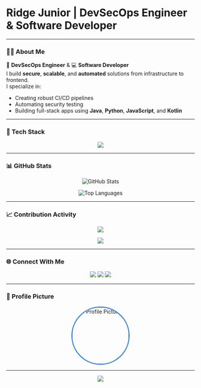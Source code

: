 # Ridge Junior | DevSecOps Engineer & Software Developer

---

### 👨‍💻 About Me

🔐 **DevSecOps Engineer** & 💻 **Software Developer**  
I build **secure**, **scalable**, and **automated** solutions from infrastructure to frontend.  
I specialize in:
- Creating robust CI/CD pipelines
- Automating security testing
- Building full-stack apps using **Java**, **Python**, **JavaScript**, and **Kotlin**

---

### 🧰 Tech Stack

<p align="center">
  <img src="https://skillicons.dev/icons?i=java,python,kotlin,js,html,css,git,docker,linux,bash,vscode" />
</p>

---

### 📊 GitHub Stats

<p align="center">
  <img src="https://github-readme-stats.vercel.app/api?username=JuniorCarti&show_icons=true&hide_title=true&count_private=true&hide=prs&theme=radical" alt="GitHub Stats" />
</p>

<p align="center">
  <img src="https://github-readme-stats.vercel.app/api/top-langs/?username=JuniorCarti&layout=compact&theme=radical" alt="Top Languages" />
</p>

---

### 📈 Contribution Activity

<p align="center">
  <img src="https://github-readme-activity-graph.vercel.app/graph?username=JuniorCarti&theme=react-dark&bg_color=0D1117&hide_border=true&area=true" />
</p>

<p align="center">
  <img src="https://streak-stats.demolab.com?user=JuniorCarti&theme=dark&background=0D1117&hide_border=true&ring=4F8CC9&fire=4F8CC9&currStreakNum=FFFFFF" />
</p>

---

### 🌐 Connect With Me

<p align="center">
  <a href="https://www.linkedin.com/in/ridge-junior-2bb333204/"><img src="https://img.shields.io/badge/LinkedIn-0D1117?style=for-the-badge&logo=linkedin&logoColor=4F8CC9" /></a>
  <a href="mailto:ridgejunior204@gmail.com"><img src="https://img.shields.io/badge/Gmail-0D1117?style=for-the-badge&logo=gmail&logoColor=4F8CC9" /></a>
  <a href="https://github.com/JuniorCarti"><img src="https://img.shields.io/badge/GitHub-0D1117?style=for-the-badge&logo=github&logoColor=4F8CC9" /></a>
</p>

---

### 👤 Profile Picture

<p align="center">
  <a href="https://github.com/JuniorCarti">
    <img src="https://avatars.githubusercontent.com/u/your-github-username" alt="Profile Picture" width="150" height="150" style="border-radius: 50%; border: 3px solid #4F8CC9;" />
  </a>
</p>

---

<p align="center">
  <img src="https://capsule-render.vercel.app/api?type=waving&color=gradient&height=100&section=footer" />
</p>
